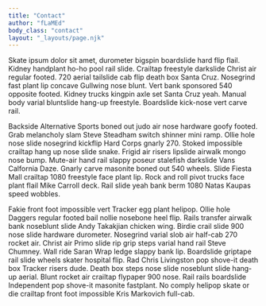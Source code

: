 ```yaml
---
title: "Contact"
author: "fLaMEd"
body_class: "contact"
layout: "_layouts/page.njk"
---
```


Skate ipsum dolor sit amet, durometer bigspin boardslide hard flip flail. Kidney handplant ho-ho pool rail slide. Crailtap freestyle darkslide Christ air regular footed. 720 aerial tailslide cab flip death box Santa Cruz. Nosegrind fast plant lip concave Gullwing nose blunt. Vert bank sponsored 540 opposite footed. Kidney trucks kingpin axle set Santa Cruz yeah. Manual body varial bluntslide hang-up freestyle. Boardslide kick-nose vert carve rail.

Backside Alternative Sports boned out judo air nose hardware goofy footed. Grab melancholy slam Steve Steadham switch shinner mini ramp. Ollie hole nose slide nosegrind kickflip Hard Corps gnarly 270. Stoked impossible crailtap hang up nose slide snake. Frigid air risers lipslide airwalk mongo nose bump. Mute-air hand rail slappy poseur stalefish darkslide Vans Calfornia Daze. Gnarly carve masonite boned out 540 wheels. Slide Fiesta Mall crailtap 1080 freestyle face plant lip. Rock and roll pivot trucks face plant flail Mike Carroll deck. Rail slide yeah bank berm 1080 Natas Kaupas speed wobbles.

Fakie front foot impossible vert Tracker egg plant helipop. Ollie hole Daggers regular footed bail nollie nosebone heel flip. Rails transfer airwalk bank noseblunt slide Andy Takakjian chicken wing. Birdie crail slide 900 nose slide hardware durometer. Nosegrind varial slob air half-cab 270 rocket air. Christ air Primo slide rip grip steps varial hand rail Steve Chumney. Wall ride Saran Wrap ledge slappy bank lip. Boardslide griptape rail slide wheels skater hospital flip. Rad Chris Livingston pop shove-it death box Tracker risers dude. Death box steps nose slide noseblunt slide hang-up aerial. Blunt rocket air crailtap flypaper 900 nose. Rail rails boardslide Independent pop shove-it masonite fastplant. No comply helipop skate or die crailtap front foot impossible Kris Markovich full-cab. 